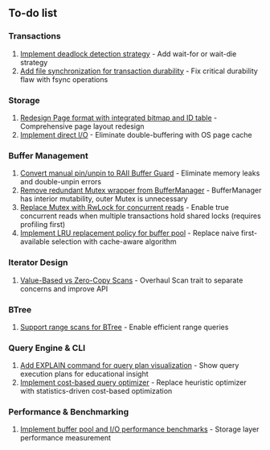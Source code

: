## To-do list

### Transactions
1. [Implement deadlock detection strategy](https://github.com/redixhumayun/simpledb/issues/6) - Add wait-for or wait-die strategy
2. [Add file synchronization for transaction durability](https://github.com/redixhumayun/simpledb/issues/13) - Fix critical durability flaw with fsync operations

### Storage
1. [Redesign Page format with integrated bitmap and ID table](https://github.com/redixhumayun/simpledb/issues/18) - Comprehensive page layout redesign
2. [Implement direct I/O](https://github.com/redixhumayun/simpledb/issues/12) - Eliminate double-buffering with OS page cache

### Buffer Management
1. [Convert manual pin/unpin to RAII Buffer Guard](https://github.com/redixhumayun/simpledb/issues/9) - Eliminate memory leaks and double-unpin errors
2. [Remove redundant Mutex wrapper from BufferManager](https://github.com/redixhumayun/simpledb/issues/26) - BufferManager has interior mutability, outer Mutex is unnecessary
3. [Replace Mutex<Buffer> with RwLock<Buffer> for concurrent reads](https://github.com/redixhumayun/simpledb/issues/27) - Enable true concurrent reads when multiple transactions hold shared locks (requires profiling first)
4. [Implement LRU replacement policy for buffer pool](https://github.com/redixhumayun/simpledb/issues/17) - Replace naive first-available selection with cache-aware algorithm

### Iterator Design
1. [Value-Based vs Zero-Copy Scans](https://github.com/redixhumayun/simpledb/issues/10) - Overhaul Scan trait to separate concerns and improve API

### BTree
1. [Support range scans for BTree](https://github.com/redixhumayun/simpledb/issues/11) - Enable efficient range queries

### Query Engine & CLI
1. [Add EXPLAIN command for query plan visualization](https://github.com/redixhumayun/simpledb/issues/19) - Show query execution plans for educational insight
2. [Implement cost-based query optimizer](https://github.com/redixhumayun/simpledb/issues/20) - Replace heuristic optimizer with statistics-driven cost-based optimization

### Performance & Benchmarking
1. [Implement buffer pool and I/O performance benchmarks](https://github.com/redixhumayun/simpledb/issues/15) - Storage layer performance measurement